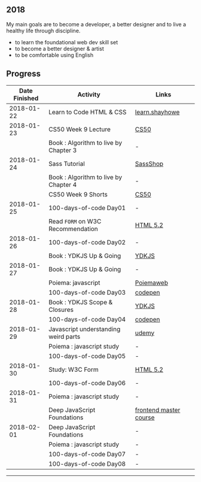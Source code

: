 ## 2018

My main goals are to become a developer, a better designer and to live a healthy life through discipline.

- to learn the foundational web dev skill set
- to become a better designer & artist
- to be comfortable using English


## Progress

| Date Finished | Activity                  | Links  |           
| ------------- | ------------------------- | ------ | 
| 2018-01-22 | Learn to Code HTML & CSS | [learn.shayhowe](http://learn.shayhowe.com/html-css/) |
| 2018-01-23 | CS50 Week 9 Lecture | [CS50](https://www.edx.org/course/introduction-computer-science-harvardx-cs50x) |
|            | Book : Algorithm to live by  Chapter 3 | - |
| 2018-01-24 | Sass Tutorial | [SassShop](http://www.sassshop.com/) |
|            | Book : Algorithm to live by  Chapter 4  | - |
|            | CS50 Week 9 Shorts | [CS50](https://www.edx.org/course/introduction-computer-science-harvardx-cs50x)  |
| 2018-01-25 | 100-days-of-code Day01| - |
|            |  Read `FORM` on W3C Recommendation |[HTML 5.2](https://www.w3.org/TR/html/) |
| 2018-01-26 |  100-days-of-code Day02| - |
|            |  Book : YDKJS Up & Going | [YDKJS](https://github.com/getify/You-Dont-Know-JS/) |
| 2018-01-27 |  Book : YDKJS Up & Going | - |
|            |  Poiema: javascript | [Poiemaweb](http://poiemaweb.com/)|
|            |  100-days-of-code Day03| [codepen](https://codepen.io/yogicat/full/oEvgaR)|
| 2018-01-28 |  Book : YDKJS Scope & Closures | [YDKJS](https://github.com/getify/You-Dont-Know-JS/) |
|            |  100-days-of-code Day04| [codepen](https://codepen.io/yogicat/full/yvBwvL/)|
| 2018-01-29 |  Javascript understanding weird parts | [udemy](https://www.udemy.com/understand-javascript/learn/v4/overview)|
|            |  Poiema : javascript study | - |
|            |  100-days-of-code Day05 | - |
| 2018-01-30 |  Study: W3C Form | [HTML 5.2](https://www.w3.org/TR/html/) |
|            |  100-days-of-code Day06 | - |
| 2018-01-31 |  Poiema : javascript study | - |
|            |  Deep JavaScript Foundations | [frontend master course](https://frontendmasters.com/courses/javascript-foundations/) |
| 2018-02-01 |  Deep JavaScript Foundations | - |
|            |  Poiema : javascript study | - |
|            |  100-days-of-code Day07      | - |
|            |  100-days-of-code Day08      | - |
---




